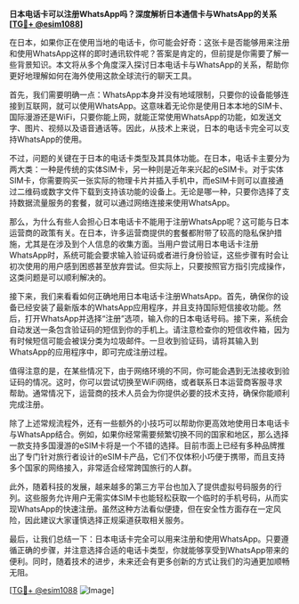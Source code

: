 **日本电话卡可以注册WhatsApp吗？深度解析日本通信卡与WhatsApp的关系[[TG💪+ @esim1088](https://t.me/s/esim1088)]**

在日本，如果你正在使用当地的电话卡，你可能会好奇：这张卡是否能够用来注册和使用WhatsApp这样的即时通讯软件呢？答案是肯定的，但前提是你需要了解一些背景知识。本文将从多个角度深入探讨日本电话卡与WhatsApp的关系，帮助你更好地理解如何在海外使用这款全球流行的聊天工具。

首先，我们需要明确一点：WhatsApp本身并没有地域限制，只要你的设备能够连接到互联网，就可以使用WhatsApp。这意味着无论你是使用日本本地的SIM卡、国际漫游还是WiFi，只要你能上网，就能正常使用WhatsApp的功能，如发送文字、图片、视频以及语音通话等。因此，从技术上来说，日本的电话卡完全可以支持WhatsApp的使用。

不过，问题的关键在于日本的电话卡类型及其具体功能。在日本，电话卡主要分为两大类：一种是传统的实体SIM卡，另一种则是近年来兴起的eSIM卡。对于实体SIM卡，你需要购买一张实际的物理卡片并插入手机中，而eSIM卡则可以直接通过二维码或数字文件下载到支持该功能的设备上。无论是哪一种，只要你选择了支持数据流量服务的套餐，就可以通过网络连接来使用WhatsApp。

那么，为什么有些人会担心日本电话卡不能用于注册WhatsApp呢？这可能与日本运营商的政策有关。在日本，许多运营商提供的套餐都附带了较高的隐私保护措施，尤其是在涉及到个人信息的收集方面。当用户尝试用日本电话卡注册WhatsApp时，系统可能会要求输入验证码或者进行身份验证，这些步骤有时会让初次使用的用户感到困惑甚至放弃尝试。但实际上，只要按照官方指引完成操作，这类问题是可以顺利解决的。

接下来，我们来看看如何正确地用日本电话卡注册WhatsApp。首先，确保你的设备已经安装了最新版本的WhatsApp应用程序，并且支持国际短信接收功能。然后，打开WhatsApp并选择“注册”选项，输入你的日本电话号码。接下来，系统会自动发送一条包含验证码的短信到你的手机上。请注意检查你的短信收件箱，因为有时候短信可能会被误分类为垃圾邮件。一旦收到验证码，请将其输入到WhatsApp的应用程序中，即可完成注册过程。

值得注意的是，在某些情况下，由于网络环境的不同，你可能会遇到无法接收到验证码的情况。这时，你可以尝试切换至WiFi网络，或者联系日本运营商客服寻求帮助。通常情况下，运营商的技术人员会为你提供必要的技术支持，确保你能顺利完成注册。

除了上述常规流程外，还有一些额外的小技巧可以帮助你更高效地使用日本电话卡与WhatsApp结合。例如，如果你经常需要频繁切换不同的国家和地区，那么选择一款支持多国漫游的eSIM卡将是一个不错的选择。目前市面上已经有多种品牌推出了专门针对旅行者设计的eSIM卡产品，它们不仅体积小巧便于携带，而且支持多个国家的网络接入，非常适合经常跨国旅行的人群。

此外，随着科技的发展，越来越多的第三方平台也加入了提供虚拟号码服务的行列。这些服务允许用户无需实体SIM卡也能轻松获取一个临时的手机号码，从而实现WhatsApp的快速注册。虽然这种方法看似便捷，但在安全性方面存在一定风险，因此建议大家谨慎选择正规渠道获取相关服务。

最后，让我们总结一下：日本电话卡完全可以用来注册和使用WhatsApp。只要遵循正确的步骤，并注意选择合适的电话卡类型，你就能够享受到WhatsApp带来的便利。同时，随着技术的进步，未来还会有更多创新的方式让我们的沟通更加顺畅无阻。

[[TG💪+ @esim1088](https://t.me/s/esim1088) ![Image](https://i.postimg.cc/4NQfJmqS/Snipaste-2025-05-13-00-14-12.png)]